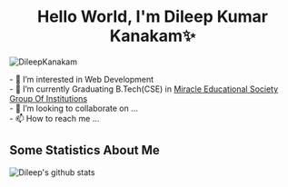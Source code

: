 <h1 align="center"> Hello World, I'm Dileep Kumar Kanakam✨</h1>
<p align="left"> <img src="https://komarev.com/ghpvc/?username=DileepKanakam" alt="DileepKanakam" /> </p>
- 👀 I’m interested in Web Development </br>
- 🌱 I’m currently Graduating B.Tech(CSE) in <a href="https://miracle.edu.in/">Miracle Educational Society Group Of Institutions</a></br>
- 💞️ I’m looking to collaborate on ...</br>
- 📫 How to reach me ...</br>

## Some Statistics About Me
![Dileep's github stats](https://github-readme-stats.vercel.app/api?username=DileepKanakam&include_all_commits=true&count_private=true&show_owner=true&show_icons=true&theme=merko)<br>






<!---
DileepKanakam/DileepKanakam is a ✨ special ✨ repository because its `README.md` (this file) appears on your GitHub profile.
You can click the Preview link to take a look at your changes.
--->
